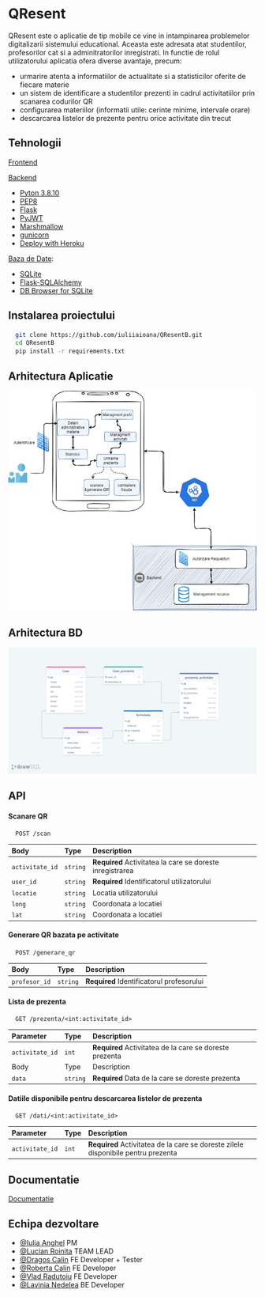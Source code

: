   # QResent

QResent este o aplicatie de tip mobile ce vine in intampinarea problemelor digitalizarii sistemului educational. Aceasta este adresata atat studentilor, profesorilor cat si a adminitratorilor inregistrati. In functie de rolul utilizatorului aplicatia ofera diverse avantaje, precum: 
  - urmarire atenta a informatiilor de actualitate si a statisticilor oferite de fiecare materie
  - un sistem de identificare a studentilor prezenti in cadrul activitatiilor prin scanarea codurilor QR
  - configurarea materiilor (informatii utile: cerinte minime, intervale orare)
  - descarcarea listelor de prezente pentru orice activitate din trecut

## Tehnologii
[Frontend](https://github.com/iuliiaioana/QResentF)
  
[Backend](https://github.com/iuliiaioana/QResentB)
- [Pyton 3.8.10](https://www.python.org/downloads/release/python-3810/)
- [PEP8](https://www.python.org/dev/peps/pep-0008/)
- [Flask](https://flask.palletsprojects.com/en/2.0.x/)
- [PyJWT](https://pyjwt.readthedocs.io/en/stable/)
- [Marshmallow](https://flask-marshmallow.readthedocs.io/en/latest/)
- [gunicorn](https://docs.gunicorn.org/en/20.1.0/)
- [Deploy with Heroku](https://www.heroku.com/home)


[Baza de Date](https://drawsql.app/asdas-2/diagrams/mps):
  - [SQLite](https://www.sqlite.org/index.html)
  - [Flask-SQLAlchemy](https://flask-sqlalchemy.palletsprojects.com/en/2.x/)
  - [DB Browser for SQLite](https://sqlitebrowser.org/)
 
## Instalarea proiectului

```bash
  git clone https://github.com/iuliiaioana/QResentB.git
  cd QResentB
  pip install -r requirements.txt
```

## Arhitectura Aplicatie
![](App_Arhitectura.jpg)


## Arhitectura BD
![](diagrama_BD.png)


## API 

#### Scanare QR

```http
  POST /scan
```

| Body | Type     | Description                |
| :-------- | :------- | :------------------------- |
| `activitate_id` | `string` |  **Required** Activitatea la care se doreste inregistrarea |
| `user_id` | `string` | **Required** Identificatorul utilizatorului |
| `locatie` | `string` |Locatia utilizatorului |
| `long` | `string` | Coordonata a locatiei |
| `lat` | `string` | Coordonata a locatiei  |

#### Generare QR bazata pe activitate
```http
  POST /generare_qr
```
| Body | Type     | Description                       |
| :-------- | :------- | :-------------------------------- |
| `profesor_id`      | `string` | **Required** Identificatorul profesorului|

#### Lista de prezenta

```http
  GET /prezenta/<int:activitate_id>
```

| Parameter | Type     | Description                       |
| :-------- | :------- | :-------------------------------- |
| `activitate_id`      | `int` | **Required** Activitatea de la care se doreste prezenta |
| Body | Type     | Description                |
| `data` | `string` |  **Required** Data de la care se doreste prezenta|

#### Datiile disponibile pentru descarcarea listelor de prezenta
```http
  GET /dati/<int:activitate_id>
```

| Parameter | Type     | Description                       |
| :-------- | :------- | :-------------------------------- |
| `activitate_id`      | `int` | **Required** Activitatea de la care se doreste zilele disponibile pentru prezenta |



## Documentatie

[Documentatie](https://docs.google.com/document/d/1TDuirgfmvJI1fCM7e3zsZY7MwS0vCSaKm8aOa0JYNRM/edit)    

## Echipa dezvoltare
- [@Iulia Anghel](https://github.com/iuliiaioana) PM
- [@Lucian Roinita](https://github.com/roinitalucian) TEAM LEAD
- [@Dragos Calin](https://github.com/CalinDS) FE Developer + Tester
- [@Roberta Calin](https://github.com/robertacalin) FE Developer
- [@Vlad Radutoiu](https://github.com/VladRadutoiu) FE Developer
- [@Lavinia Nedelea](https://github.com/laviniamnedelea) BE Developer


